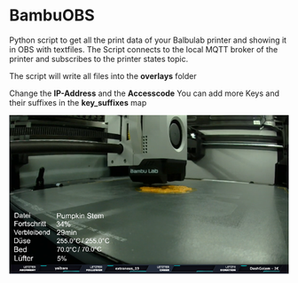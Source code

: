 # BambuOBS
Python script to get all the print data of your Balbulab printer and showing it in OBS with textfiles.
The Script connects to the local MQTT broker of the printer and subscribes to the printer states topic.  

The script will write all files into the **overlays** folder

Change the **IP-Address** and the **Accesscode**
You can add more Keys and their suffixes in the **key_suffixes** map

![alt text](stream.png)

